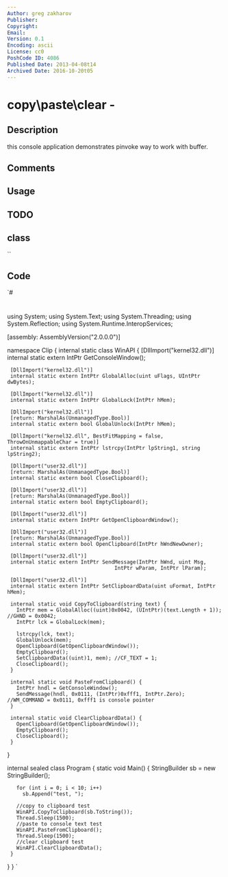 ```yaml
---
Author: greg zakharov
Publisher: 
Copyright: 
Email: 
Version: 0.1
Encoding: ascii
License: cc0
PoshCode ID: 4086
Published Date: 2013-04-08t14
Archived Date: 2016-10-20t05
---
```


# copy\paste\clear - 

## Description

this console application demonstrates pinvoke way to work with buffer.

## Comments



## Usage



## TODO



## class

``

## Code

`#
 #
 using System;
 using System.Text;
 using System.Threading;
 using System.Reflection;
 using System.Runtime.InteropServices;
 
 [assembly: AssemblyVersion("2.0.0.0")]
 
 namespace Clip {
   internal static class WinAPI {
     [DllImport("kernel32.dll")]
     internal static extern IntPtr GetConsoleWindow();
 
     [DllImport("kernel32.dll")]
     internal static extern IntPtr GlobalAlloc(uint uFlags, UIntPtr dwBytes);
 
     [DllImport("kernel32.dll")]
     internal static extern IntPtr GlobalLock(IntPtr hMem);
 
     [DllImport("kernel32.dll")]
     [return: MarshalAs(UnmanagedType.Bool)]
     internal static extern bool GlobalUnlock(IntPtr hMem);
 
     [DllImport("kernel32.dll", BestFitMapping = false, ThrowOnUnmappableChar = true)]
     internal static extern IntPtr lstrcpy(IntPtr lpString1, string lpString2);
 
     [DllImport("user32.dll")]
     [return: MarshalAs(UnmanagedType.Bool)]
     internal static extern bool CloseClipboard();
 
     [DllImport("user32.dll")]
     [return: MarshalAs(UnmanagedType.Bool)]
     internal static extern bool EmptyClipboard();
 
     [DllImport("user32.dll")]
     internal static extern IntPtr GetOpenClipboardWindow();
 
     [DllImport("user32.dll")]
     [return: MarshalAs(UnmanagedType.Bool)]
     internal static extern bool OpenClipboard(IntPtr hWndNewOwner);
 
     [DllImport("user32.dll")]
     internal static extern IntPtr SendMessage(IntPtr hWnd, uint Msg,
                                       IntPtr wParam, IntPtr lParam);
 
     [DllImport("user32.dll")]
     internal static extern IntPtr SetClipboardData(uint uFormat, IntPtr hMem);
 
     internal static void CopyToClipboard(string text) {
       IntPtr mem = GlobalAlloc((uint)0x0042, (UIntPtr)(text.Length + 1)); //GHND = 0x0042;
       IntPtr lck = GlobalLock(mem);
 
       lstrcpy(lck, text);
       GlobalUnlock(mem);
       OpenClipboard(GetOpenClipboardWindow());
       EmptyClipboard();
       SetClipboardData((uint)1, mem); //CF_TEXT = 1;
       CloseClipboard();
     }
 
     internal static void PasteFromClipboard() {
       IntPtr hndl = GetConsoleWindow();
       SendMessage(hndl, 0x0111, (IntPtr)0xfff1, IntPtr.Zero); //WM_COMMAND = 0x0111, 0xfff1 is console pointer
     }
 
     internal static void ClearClipboardData() {
       OpenClipboard(GetOpenClipboardWindow());
       EmptyClipboard();
       CloseClipboard();
     }
   }
 
   internal sealed class Program {
     static void Main() {
       StringBuilder sb = new StringBuilder();
 
       for (int i = 0; i < 10; i++)
         sb.Append("test, ");
 
       //copy to clipboard test
       WinAPI.CopyToClipboard(sb.ToString());
       Thread.Sleep(1500);
       //paste to console text test
       WinAPI.PasteFromClipboard();
       Thread.Sleep(1500);
       //clear clipboard test
       WinAPI.ClearClipboardData();
     }
   }
 }
`

